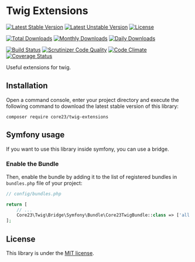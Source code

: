 Twig Extensions
===============
[![Latest Stable Version](https://poser.pugx.org/core23/twig-extensions/v/stable)](https://packagist.org/packages/core23/twig-extensions)
[![Latest Unstable Version](https://poser.pugx.org/core23/twig-extensions/v/unstable)](https://packagist.org/packages/core23/twig-extensions)
[![License](https://poser.pugx.org/core23/twig-extensions/license)](LICENSE.md)

[![Total Downloads](https://poser.pugx.org/core23/twig-extensions/downloads)](https://packagist.org/packages/core23/twig-extensions)
[![Monthly Downloads](https://poser.pugx.org/core23/twig-extensions/d/monthly)](https://packagist.org/packages/core23/twig-extensions)
[![Daily Downloads](https://poser.pugx.org/core23/twig-extensions/d/daily)](https://packagist.org/packages/core23/twig-extensions)

[![Build Status](https://travis-ci.org/core23/twig-extensions.svg)](http://travis-ci.org/core23/twig-extensions)
[![Scrutinizer Code Quality](https://scrutinizer-ci.com/g/core23/twig-extensions/badges/quality-score.png)](https://scrutinizer-ci.com/g/core23/twig-extensions/)
[![Code Climate](https://codeclimate.com/github/core23/twig-extensions/badges/gpa.svg)](https://codeclimate.com/github/core23/twig-extensions)
[![Coverage Status](https://coveralls.io/repos/core23/twig-extensions/badge.svg)](https://coveralls.io/r/core23/twig-extensions)

Useful extensions for twig.

## Installation

Open a command console, enter your project directory and execute the following command to download the latest stable version of this library:

```
composer require core23/twig-extensions
```

## Symfony usage

If you want to use this library inside symfony, you can use a bridge.

### Enable the Bundle

Then, enable the bundle by adding it to the list of registered bundles in `bundles.php` file of your project:

```php
// config/bundles.php

return [
    // ...
    Core23\Twig\Bridge\Symfony\Bundle\Core23TwigBundle::class => ['all' => true],
];
```

## License

This library is under the [MIT license](LICENSE.md).

